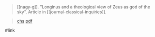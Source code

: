 > [[nagy-g]]. "Longinus and a theological view of Zeus as god of the sky". Article in [[journal-classical-inquiries]].

> [chs](https://classical-inquiries.chs.harvard.edu/longinus-and-the-theological-view-of-zeus-as-god-of-the-sky/)
> [pdf](a/nagy-g2016-05-05.pdf)

#link 
